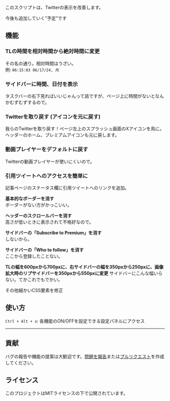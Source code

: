 このスクリプトは、Twitterの表示を改善します。

今後も追加していく”予定”です

## 機能

### TLの時間を相対時間から絶対時間に変更

その名の通り。相対時間はうざい。  
例: `06:15:03 06/17/24, 月`

### サイドバーに時間、日付を表示

タスクバーの右下見ればいいじゃんって話ですが、ページ上に時間がないとなんかむずむずするので。

### Twitterを取り戻す (アイコンを元に戻す)

我らのTwitterを取り戻す！ページ左上のスプラッシュ画面のXアイコンを鳥に。  
ヘッダーのホーム、プレミアムアイコンも元に戻します。

### 動画プレイヤーをデフォルトに戻す

Twitterの動画プレイヤーが使いにくいので。

### 引用ツイートへのアクセスを簡単に

記事ページのステータス欄に引用ツイートへのリンクを追加。

**基本的なボーダーを消す**  
ボーダーがない方がかっこいい。

**ヘッダーのスクロールバーを消す**  
高さが低いときに表示されて不格好なので。

**サイドバーの「Subscribe to Premium」を消す**  
しないから。

**サイドバーの「Who to follow」を消す**  
ここから登録したことない。

**TLの幅を600pxから700pxに、右サイドバーの幅を350pxから250pxに、画像拡大時のリプサイドバーを350pxから550pxに変更**
サイドバーにこんな幅いらない。てかこれでもでかい。

その他細かいCSS要素を修正

## 使い方

`Ctrl + Alt + o`: 各機能のON/OFFを設定できる設定パネルにアクセス

---

## 貢献

バグの報告や機能の提案は大歓迎です。[問題を報告](https://github.com/yossy17/twitter-kaizen/issues)または[プルリクエスト](https://github.com/yossy17/twitter-kaizen/pulls)を作成してください。

## ライセンス

このプロジェクトはMITライセンスの下で公開されています。
